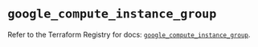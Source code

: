 # `google_compute_instance_group`

Refer to the Terraform Registry for docs: [`google_compute_instance_group`](https://registry.terraform.io/providers/hashicorp/google/5.18.0/docs/resources/compute_instance_group).
